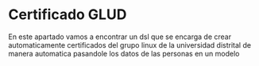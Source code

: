 # Certificado GLUD

En este apartado vamos a encontrar un dsl que se encarga de crear automaticamente certificados del grupo linux 
de la universidad distrital de manera automatica pasandole los datos de las personas en un modelo
